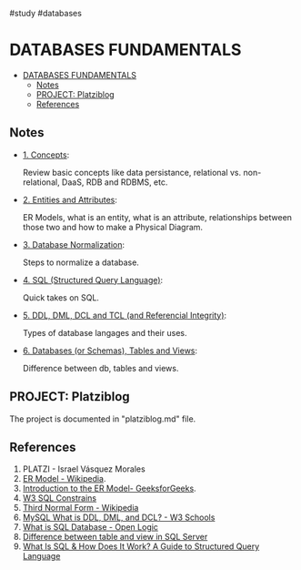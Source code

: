 #study #databases

# DATABASES FUNDAMENTALS

- [DATABASES FUNDAMENTALS](#databases-fundamentals)
  - [Notes](#notes)
  - [PROJECT: Platziblog](#project-platziblog)
  - [References](#references)

## Notes
  - [1. Concepts](./Assets/notes/1_concepts.md): 
    
    Review basic concepts like data persistance, relational vs. non-relational, DaaS, RDB and RDBMS, etc.

  - [2. Entities and Attributes](./Assets/notes/2_entities_and_attributes.md): 
 
    ER Models, what is an entity, what is an attribute, relationships between those two and how to make a Physical Diagram.

  - [3. Database Normalization](./Assets/notes/3_database_normalization.md): 
 
    Steps to normalize a database.

  - [4. SQL (Structured Query Language)](./Assets/notes/4_sql.md): 

    Quick takes on SQL.

  - [5. DDL, DML, DCL and TCL (and Referencial Integrity)](./Assets/notes/5_ddl_dml_dcl_tcl.md): 
  
    Types of database langages and their uses.

  - [6. Databases (or Schemas), Tables and Views](./Assets/notes/6_databases_tables_views.md): 
 
    Difference between db, tables and views.

## PROJECT: Platziblog

The project is documented in "platziblog.md" file.

## References

1. PLATZI - Israel Vásquez Morales
2. [ER Model - Wikipedia](https://en.wikipedia.org/wiki/Entity–relationship_model).
3. [Introduction to the ER Model- GeeksforGeeks](https://www.geeksforgeeks.org/introduction-of-er-model/).
4. [W3 SQL Constrains](https://www.w3schools.com/sql/sql_constraints.asp)
5. [Third Normal Form - Wikipedia](https://en.wikipedia.org/wiki/Third_normal_form)
6. [MySQL What is DDL, DML, and DCL? - W3 Schools](https://www.w3schools.in/mysql/ddl-dml-dcl)
7. [What is SQL Database - Open Logic](https://www.openlogic.com/blog/what-sql-database)
8. [Difference between table and view in SQL Server](https://sqlserverguides.com/difference-between-table-and-view-in-sql-server/)
9. [What Is SQL & How Does It Work? A Guide to Structured Query Language](https://www.springboard.com/blog/data-analytics/what-is-sql/)
